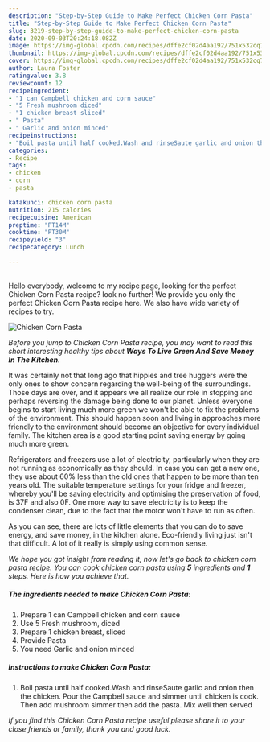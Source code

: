 ```yaml
---
description: "Step-by-Step Guide to Make Perfect Chicken Corn Pasta"
title: "Step-by-Step Guide to Make Perfect Chicken Corn Pasta"
slug: 3219-step-by-step-guide-to-make-perfect-chicken-corn-pasta
date: 2020-09-03T20:24:18.082Z
image: https://img-global.cpcdn.com/recipes/dffe2cf02d4aa192/751x532cq70/chicken-corn-pasta-recipe-main-photo.jpg
thumbnail: https://img-global.cpcdn.com/recipes/dffe2cf02d4aa192/751x532cq70/chicken-corn-pasta-recipe-main-photo.jpg
cover: https://img-global.cpcdn.com/recipes/dffe2cf02d4aa192/751x532cq70/chicken-corn-pasta-recipe-main-photo.jpg
author: Laura Foster
ratingvalue: 3.8
reviewcount: 12
recipeingredient:
- "1 can Campbell chicken and corn sauce"
- "5 Fresh mushroom diced"
- "1 chicken breast sliced"
- " Pasta"
- " Garlic and onion minced"
recipeinstructions:
- "Boil pasta until half cooked.Wash and rinseSaute garlic and onion then the chicken. Pour the Campbell sauce and simmer until chicken is cook. Then add mushroom simmer then add the pasta. Mix well then served"
categories:
- Recipe
tags:
- chicken
- corn
- pasta

katakunci: chicken corn pasta 
nutrition: 215 calories
recipecuisine: American
preptime: "PT14M"
cooktime: "PT30M"
recipeyield: "3"
recipecategory: Lunch

---
```

<br>
Hello everybody, welcome to my recipe page, looking for the perfect Chicken Corn Pasta recipe? look no further! We provide you only the perfect Chicken Corn Pasta recipe here. We also have wide variety of recipes to try.
<br>


![Chicken Corn Pasta](https://img-global.cpcdn.com/recipes/dffe2cf02d4aa192/751x532cq70/chicken-corn-pasta-recipe-main-photo.jpg)

<i>Before you jump to Chicken Corn Pasta recipe, you may want to read this short interesting healthy tips about 
<strong>Ways To Live Green And Save Money In The Kitchen</strong>.</i>
</br>

It was certainly not that long ago that hippies and tree huggers were the only ones to show concern regarding the well-being of the surroundings. Those days are over, and it appears we all realize our role in stopping and perhaps reversing the damage being done to our planet. Unless everyone begins to start living much more green we won't be able to fix the problems of the environment. This should happen soon and living in approaches more friendly to the environment should become an objective for every individual family. The kitchen area is a good starting point saving energy by going much more green.

Refrigerators and freezers use a lot of electricity, particularly when they are not running as economically as they should. In case you can get a new one, they use about 60% less than the old ones that happen to be more than ten years old. The suitable temperature settings for your fridge and freezer, whereby you'll be saving electricity and optimising the preservation of food, is 37F and also 0F. One more way to save electricity is to keep the condenser clean, due to the fact that the motor won't have to run as often.

As you can see, there are lots of little elements that you can do to save energy, and save money, in the kitchen alone. Eco-friendly living just isn't that difficult. A lot of it really is simply using common sense.


<i>We hope you got insight from reading it, now let's go back to chicken corn pasta recipe. You can cook chicken corn pasta using <strong>5</strong> ingredients and <strong>1</strong> steps. Here is how you achieve that.
</i>

##### The ingredients needed to make Chicken Corn Pasta:

1. Prepare 1 can Campbell chicken and corn sauce
1. Use 5 Fresh mushroom, diced
1. Prepare 1 chicken breast, sliced
1. Provide  Pasta
1. You need  Garlic and onion minced


##### Instructions to make Chicken Corn Pasta:

1. Boil pasta until half cooked.Wash and rinseSaute garlic and onion then the chicken. Pour the Campbell sauce and simmer until chicken is cook. Then add mushroom simmer then add the pasta. Mix well then served


<i>If you find this Chicken Corn Pasta recipe useful please share it to your close friends or family, thank you and good luck.</i>
